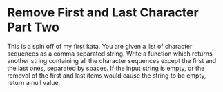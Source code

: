 # Remove First and Last Character Part Two

This is a spin off of my first kata. You are given a list of character sequences as a comma separated string. Write a function which returns another string containing all the character sequences except the first and the last ones, separated by spaces. If the input string is empty, or the removal of the first and last items would cause the string to be empty, return a null value.
